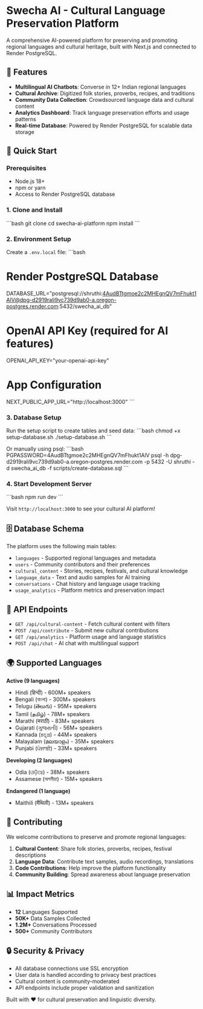 # Swecha AI - Cultural Language Preservation Platform

A comprehensive AI-powered platform for preserving and promoting regional languages and cultural heritage, built with Next.js and connected to Render PostgreSQL.

## 🌟 Features

- **Multilingual AI Chatbots**: Converse in 12+ Indian regional languages
- **Cultural Archive**: Digitized folk stories, proverbs, recipes, and traditions
- **Community Data Collection**: Crowdsourced language data and cultural content
- **Analytics Dashboard**: Track language preservation efforts and usage patterns
- **Real-time Database**: Powered by Render PostgreSQL for scalable data storage

## 🚀 Quick Start

### Prerequisites
- Node.js 18+ 
- npm or yarn
- Access to Render PostgreSQL database

### 1. Clone and Install
\`\`\`bash
git clone <your-repo>
cd swecha-ai-platform
npm install
\`\`\`

### 2. Environment Setup
Create a `.env.local` file:
\`\`\`bash
# Render PostgreSQL Database
DATABASE_URL="postgresql://shruthi:4AudBTtgmoe2c2MHEgnQV7mFhukt1AlV@dpg-d2919rali9vc739d9ab0-a.oregon-postgres.render.com:5432/swecha_ai_db"

# OpenAI API Key (required for AI features)
OPENAI_API_KEY="your-openai-api-key"

# App Configuration
NEXT_PUBLIC_APP_URL="http://localhost:3000"
\`\`\`

### 3. Database Setup
Run the setup script to create tables and seed data:
\`\`\`bash
chmod +x setup-database.sh
./setup-database.sh
\`\`\`

Or manually using psql:
\`\`\`bash
PGPASSWORD=4AudBTtgmoe2c2MHEgnQV7mFhukt1AlV psql -h dpg-d2919rali9vc739d9ab0-a.oregon-postgres.render.com -p 5432 -U shruthi -d swecha_ai_db -f scripts/create-database.sql
\`\`\`

### 4. Start Development Server
\`\`\`bash
npm run dev
\`\`\`

Visit `http://localhost:3000` to see your cultural AI platform!

## 🗄️ Database Schema

The platform uses the following main tables:
- `languages` - Supported regional languages and metadata
- `users` - Community contributors and their preferences  
- `cultural_content` - Stories, recipes, festivals, and cultural knowledge
- `language_data` - Text and audio samples for AI training
- `conversations` - Chat history and language usage tracking
- `usage_analytics` - Platform metrics and preservation impact

## 🔧 API Endpoints

- `GET /api/cultural-content` - Fetch cultural content with filters
- `POST /api/contribute` - Submit new cultural contributions
- `GET /api/analytics` - Platform usage and language statistics
- `POST /api/chat` - AI chat with multilingual support

## 🌍 Supported Languages

**Active (9 languages)**
- Hindi (हिन्दी) - 600M+ speakers
- Bengali (বাংলা) - 300M+ speakers  
- Telugu (తెలుగు) - 95M+ speakers
- Tamil (தமிழ்) - 78M+ speakers
- Marathi (मराठी) - 83M+ speakers
- Gujarati (ગુજરાતી) - 56M+ speakers
- Kannada (ಕನ್ನಡ) - 44M+ speakers
- Malayalam (മലയാളം) - 35M+ speakers
- Punjabi (ਪੰਜਾਬੀ) - 33M+ speakers

**Developing (2 languages)**
- Odia (ଓଡ଼ିଆ) - 38M+ speakers
- Assamese (অসমীয়া) - 15M+ speakers

**Endangered (1 language)**
- Maithili (मैथिली) - 13M+ speakers

## 🤝 Contributing

We welcome contributions to preserve and promote regional languages:

1. **Cultural Content**: Share folk stories, proverbs, recipes, festival descriptions
2. **Language Data**: Contribute text samples, audio recordings, translations
3. **Code Contributions**: Help improve the platform functionality
4. **Community Building**: Spread awareness about language preservation

## 📊 Impact Metrics

- **12** Languages Supported
- **50K+** Data Samples Collected  
- **1.2M+** Conversations Processed
- **500+** Community Contributors

## 🔒 Security & Privacy

- All database connections use SSL encryption
- User data is handled according to privacy best practices
- Cultural content is community-moderated
- API endpoints include proper validation and sanitization

Built with ❤️ for cultural preservation and linguistic diversity.
